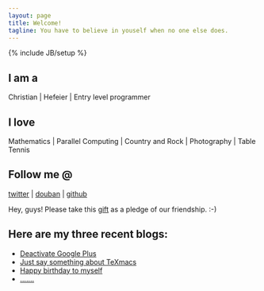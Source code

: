 ```yaml
---
layout: page
title: Welcome!
tagline: You have to believe in youself when no one else does.
---
```

{% include JB/setup %}

## I am a
Christian | Hefeier | Entry level programmer

## I love
Mathematics | Parallel Computing | Country and Rock | Photography | Table Tennis

## Follow me @
[twitter](https://twitter.com/ailurus1991) | [douban](http://www.douban.com/people/ailurus1991/) | [github](https://github.com/pandachow)

Hey, guys! Please take this [gift](/assets/files/misc/gift.gif) as a pledge of our friendship. :-)

## Here are my three recent blogs:
* [Deactivate Google Plus](http://xiaoxiongmao.me/life/2013/05/05/deactivate-google-plus/)
* [Just say something about TeXmacs](http://xiaoxiongmao.me/technology/2013/04/27/just-say-something-about-texmacs/)
* [Happy birthday to myself](http://xiaoxiongmao.me/life/2013/04/11/happy-birthday-to-myself/)
* [.......](http://xiaoxiongmao.me/archive.html)